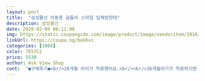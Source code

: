 ```yaml
---
layout: post 
title:  "삼성물산 아동용 곰돌이 스마일 입체방한대" 
description: 삼성물산  ..
date: 2020-02-09 06:11:00 
img: https://static.coupangcdn.com/image/product/image/vendoritem/2016/11/30/3011374635/ec4de195-79fa-4410-a2a0-b1695ea3e454.jpg 
linkUrl: https://coupa.ng/boGhvc 
categories: [1004] 
color: 7E57C2 
price: 5530 
author: Ask View Shop 
cont:  "●구매후기●<br/>26개월 아이가 착용했어요.<br/><br/>26개월아기가 착용하기엔 좀 크긴해요.<br/><br/>30개월 저희 애가 착용하기엔 세로 폭이 좁았습니다.<br/><br/>3개 중 하나만 뜯어서 쓰는데 하필 재수없게 젤 작은 걸 뜯었네요.<br/> 불량품을 착용하고 외출했고, 찬바람이 입 안으로 솔솔 들어갔겠죠.<br/><br/>고민없이 구입하게됬습니당<br/>구매하시려거든 도움되셨으면합니다~<br/>귀쪽으로 조절할수있게되있어서 아이 얼굴에맞게 조절할수있고<br/>그리고 개봉한 마스크와 방금 뜯은 마스크의 세로 길이 비교한 사진도 올립니다.<br/><br/>대신 약국에서 이거랑 똑같은데<br/>돌려가며 씌우려고 여러개구입했습니다<br/>딱 코부터 아랫입술까지만 덮는다고 표현해야 될 것 같네요.<br/><br/>또 지금은 아이에게 크긴 크지만<br/>마스크찾다가 이거발견하고 이건 무조건 사야된다하고 구매했어요.<br/><br/>밑에 살짝 벌어져있어서 애기 입김이 차지않고 딱이에욥<br/>방한마스크라 겨울에 따뜻하게해주기좋고<br/>사이즈가 다 다르네요.<br/><br/>숨구멍도있고 그냥 일반 마스크보다 퀄리티가있긴해요~<br/>시중 약국에 파는 마스크는 턱에 걸리는데 이 곰돌이마스크는 턱에 걸리지 않네요.<br/> 말할때 아랫입술이 보일 정도였습니다.<br/><br/>약국에서 처음보고 너무맘에들어 구입하게되었는데<br/>여기가 몇배는 저렴하네요ㅋㅋ<br/>왜 3개의 마스크 사이즈가 동일할 것이라고만 생각했는지... <br/>마스크가 턱에 걸리지 않을때 진작에  의심하고 반품을 했어야 되는데 정말 후회가 됩니다.<br/><br/>우리 아이 일반면마스크와 곰돌이마스크 착용 사진 올리겠으니 비교해보세요.<br/> 너무 눈 쪽으로 올려서 착용했다느니 이런 말씀은 사양합니다.<br/> 턱에 걸리지 않으니 위쪽으로 밀리죠.<br/><br/>우선 두고두고 쓸수있죠ㅎ 하난쓰고 두갠 쟁여두고쓰려고요.<br/><br/>재단을 멋대로 하나봅니다.<br/><br/>재질도 따뜻그자체ㅋㅋ<br/>재질도 보들보들하니 아이얼굴에 자극이없이 잘사용하고있네요.<br/><br/>저렴하게 정말잘사서 잘사용중이니 만족합니다^^<br/>정말 실망입니다.<br/><br/>턱을 가리면 코가 보이고, 코를 가리면 턱이 보이고.<br/>.<br/><br/>하나에 5500원하는거밧는데 세개에 하나가격이라니!<br/>26개월 아이가 착용했어요.<br/><br/>26개월아기가 착용하기엔 좀 크긴해요.<br/><br/>30개월 저희 애가 착용하기엔 세로 폭이 좁았습니다.<br/><br/>3개 중 하나만 뜯어서 쓰는데 하필 재수없게 젤 작은 걸 뜯었네요.<br/> 불량품을 착용하고 외출했고, 찬바람이 입 안으로 솔솔 들어갔겠죠.<br/><br/>고민없이 구입하게됬습니당<br/>구매하시려거든 도움되셨으면합니다~<br/>귀쪽으로 조절할수있게되있어서 아이 얼굴에맞게 조절할수있고<br/>그리고 개봉한 마스크와 방금 뜯은 마스크의 세로 길이 비교한 사진도 올립니다.<br/><br/>대신 약국에서 이거랑 똑같은데<br/>돌려가며 씌우려고 여러개구입했습니다<br/>딱 코부터 아랫입술까지만 덮는다고 표현해야 될 것 같네요.<br/><br/>또 지금은 아이에게 크긴 크지만<br/>마스크찾다가 이거발견하고 이건 무조건 사야된다하고 구매했어요.<br/><br/>밑에 살짝 벌어져있어서 애기 입김이 차지않고 딱이에욥<br/>방한마스크라 겨울에 따뜻하게해주기좋고<br/>사이즈가 다 다르네요.<br/><br/>숨구멍도있고 그냥 일반 마스크보다 퀄리티가있긴해요~<br/>시중 약국에 파는 마스크는 턱에 걸리는데 이 곰돌이마스크는 턱에 걸리지 않네요.<br/> 말할때 아랫입술이 보일 정도였습니다.<br/><br/>약국에서 처음보고 너무맘에들어 구입하게되었는데<br/>여기가 몇배는 저렴하네요ㅋㅋ<br/>왜 3개의 마스크 사이즈가 동일할 것이라고만 생각했는지... <br/>마스크가 턱에 걸리지 않을때 진작에  의심하고 반품을 했어야 되는데 정말 후회가 됩니다.<br/><br/>우리 아이 일반면마스크와 곰돌이마스크 착용 사진 올리겠으니 비교해보세요.<br/> 너무 눈 쪽으로 올려서 착용했다느니 이런 말씀은 사양합니다.<br/> 턱에 걸리지 않으니 위쪽으로 밀리죠.<br/><br/>우선 두고두고 쓸수있죠ㅎ 하난쓰고 두갠 쟁여두고쓰려고요.<br/><br/>재단을 멋대로 하나봅니다.<br/><br/>재질도 따뜻그자체ㅋㅋ<br/>재질도 보들보들하니 아이얼굴에 자극이없이 잘사용하고있네요.<br/><br/>저렴하게 정말잘사서 잘사용중이니 만족합니다^^<br/>정말 실망입니다.<br/><br/>턱을 가리면 코가 보이고, 코를 가리면 턱이 보이고.<br/>.<br/><br/>하나에 5500원하는거밧는데 세개에 하나가격이라니!<br/>" 
---
```

